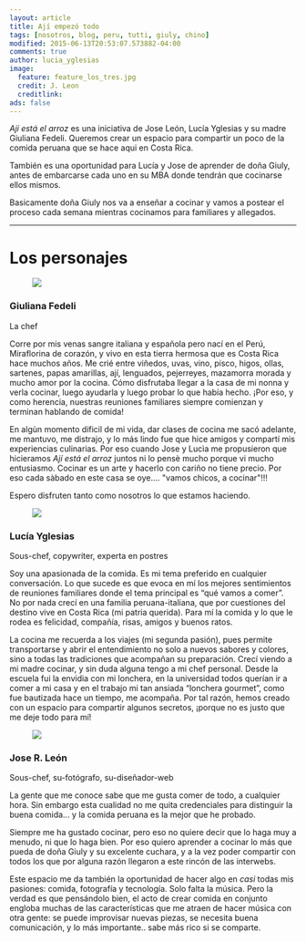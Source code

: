 ```yaml
---
layout: article
title: Ají empezó todo
tags: [nosotros, blog, peru, tutti, giuly, chino]
modified: 2015-06-13T20:53:07.573882-04:00
comments: true
author: lucia_yglesias
image:
  feature: feature_los_tres.jpg
  credit: J. Leon
  creditlink:
ads: false
---
```


*Ají está el arroz* es una iniciativa de Jose León, Lucía Yglesias y su madre Giuliana Fedeli. Queremos crear un espacio para compartir un poco de la comida peruana que se hace aqui en Costa Rica.


También es una oportunidad para Lucía y Jose de aprender de doña Giuly, antes de embarcarse cada uno en su MBA donde tendrán que cocinarse ellos mismos. 


Basicamente doña Giuly nos va a enseñar a cocinar y vamos a postear el proceso cada semana mientras cocinamos para familiares y allegados.

***

# Los personajes

<div class="article-author-center">
    <figure>
        <img class="bio-photo"  src="{{ site.url }}/images/bio_giuly.jpg">
    </figure>
    <h3>Giuliana Fedeli</h3>
    <p>La chef</p>
</div>

Corre por mis venas sangre italiana y española pero nací en el Perú, Miraflorina de corazón, y vivo en esta tierra hermosa que es Costa Rica hace muchos años. Me crié entre viñedos, uvas, vino, pisco, higos, ollas, sartenes, papas amarillas, ají, lenguados, pejerreyes, mazamorra morada  y mucho amor por la cocina. Cómo disfrutaba llegar a la casa de mi nonna y verla cocinar, luego ayudarla y luego probar lo que había hecho. ¡Por eso, y como herencia, nuestras reuniones familiares siempre comienzan y terminan hablando de comida! 

En algùn momento dificil de mi vida, dar clases de cocina me sacó adelante, me mantuvo, me distrajo, y lo más lindo fue que hice amigos y compartí mis experiencias culinarias. Por eso cuando Jose y Lucìa me propusieron que hicieramos *Ají está el arroz* juntos ni lo pensè mucho porque vi mucho entusiasmo. Cocinar es un arte y hacerlo con cariño no tiene precio. Por eso cada sàbado en este casa se oye.... "vamos chicos, a cocinar"!!!

Espero disfruten tanto como nosotros lo que estamos haciendo.

<div class="article-author-center">
    <figure>
        <img class="bio-photo"  src="{{ site.url }}/images/bio_tutti.jpg">
    </figure>
    <h3>Lucía Yglesias</h3>
    <p>Sous-chef, copywriter, experta en postres</p>
</div>

Soy una apasionada de la comida. Es mi tema preferido en cualquier conversación. Lo que sucede es que evoca en mí los mejores sentimientos de reuniones familiares donde el tema principal es “qué vamos a comer”. No por nada crecí en una familia peruana-italiana, que por cuestiones del destino vive en Costa Rica (mi patria querida). Para mí la comida y lo que le rodea es felicidad, compañía, risas, amigos y buenos ratos.
 
La cocina me recuerda a los viajes (mi segunda pasión), pues permite transportarse y abrir el entendimiento no solo a nuevos sabores y colores, sino a todas las tradiciones que acompañan su preparación. Crecí viendo a mi madre cocinar, y sin duda alguna tengo a mi chef personal. Desde la escuela fui la envidia con mi lonchera, en la universidad todos querían ir a comer a mi casa y en el trabajo mi tan ansiada “lonchera gourmet”, como fue bautizada hace un tiempo, me acompaña. Por tal razón, hemos creado con un espacio para compartir algunos secretos, ¡porque no es justo que me deje todo para mí!

<div class="article-author-center">
    <figure>
        <img class="bio-photo"  src="{{ site.url }}/images/bio_chino.jpg">
    </figure>
    <h3>Jose R. León</h3>
    <p>Sous-chef, su-fotógrafo, su-diseñador-web</p>
</div>

La gente que me conoce sabe que me gusta comer de todo, a cualquier hora. Sin embargo esta cualidad no me quita credenciales para distinguir la buena comida... y la comida peruana es la mejor que he probado. 

Siempre me ha gustado cocinar, pero eso no quiere decir que lo haga muy a menudo, ni que lo haga bien. Por eso quiero aprender a cocinar lo más que pueda de doña Giuly y su excelente cuchara, y a la vez poder compartir con todos los que por alguna razón llegaron a este rincón de las interwebs.

Este espacio me da también la oportunidad de hacer algo en *casi* todas mis pasiones: comida, fotografía y tecnología. Solo falta la música. Pero la verdad es que pensándolo bien, el acto de crear comida en conjunto engloba muchas de las características que me atraen de hacer música con otra gente: se puede improvisar nuevas piezas, se necesita buena comunicación, y lo más importante.. sabe más rico si se comparte.